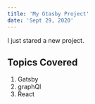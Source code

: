 ```yaml
---
title: 'My Gtasby Project'
date: 'Sept 29, 2020'
---
```


I just stared a new project.

## Topics Covered

1. Gatsby 
2. graphQl
3. React